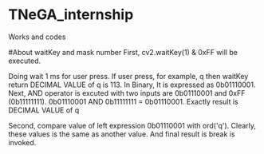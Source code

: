 # TNeGA_internship
Works and codes

#About waitKey and mask number 
First, cv2.waitKey(1) & 0xFF will be executed.

Doing wait 1 ms for user press.
If user press, for example, q then waitKey return DECIMAL VALUE of q is 113. In Binary, It is expressed as 0b01110001.
Next, AND operator is excuted with two inputs are 0b01110001 and 0xFF (0b11111111).
0b01110001 AND 0b11111111 = 0b01110001. Exactly result is DECIMAL VALUE of q

Second, compare value of left expression 0b01110001 with ord('q'). Clearly, these values is the same as another value. And final result is break is invoked.

